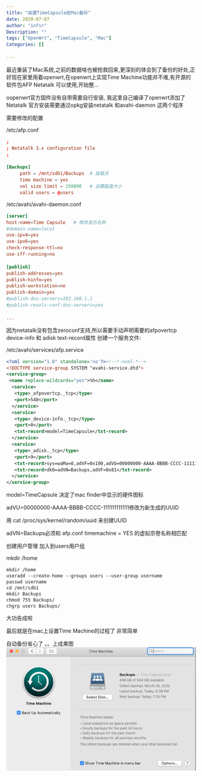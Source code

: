 ```yaml
---
title: "自建TimeCapsule给Mac备份"
date: 2020-07-07
author: "infsr"
Description: ""
tags: ["OpenWrt", "TimeCapsule", "Mac"]
Categories: []

---
```



  最近重装了Mac系统,之前的数据啥也被抢救回来,更深刻的体会到了备份的好处,正好现在家里用着openwrt,在openwrt上实现Time Machine功能并不难,有开源的软件包AFP Netatalk 可以使用,开始整...

<!--more-->

  oopenwrt官方固件没有自带需要自行安装, 我这里自己编译了openwrt添加了Netatalk 官方安装需要通过opkg安装netatalk 和avahi-daemon 这两个程序



需要修改的配置

/etc/afp.conf

```toml
;
; Netatalk 3.x configuration file
;

[Backups]
     path = /mnt/sdb1/Backups  # 挂载点
     time machine = yes
     vol size limit = 250000   # 设置磁盘大小
     valid users = @users
```

/etc/avahi/avahi-daemon.conf

```toml
[server]
host-name=Time Capsule   # 修改显示名称
#domain-name=local
use-ipv4=yes
use-ipv6=yes
check-response-ttl=no
use-iff-running=no

[publish]
publish-addresses=yes
publish-hinfo=yes
publish-workstation=no
publish-domain=yes
#publish-dns-servers=192.168.1.1
#publish-resolv-conf-dns-servers=yes

...
```

因为netatalk没有包含zeroconf支持,所以需要手动声明需要的afpovertcp device-info 和 adisk text-record属性 创建一个服务文件:

/etc/avahi/services/afp.service

```xml
<?xml version="1.0" standalone='no'?><!--*-nxml-*-->
<!DOCTYPE service-group SYSTEM "avahi-service.dtd">
<service-group>
 <name replace-wildcards="yes">%h</name>
  <service>
   <type>_afpovertcp._tcp</type>
   <port>548</port>
  </service>
  <service>
   <type>_device-info._tcp</type>
   <port>0</port>
   <txt-record>model=TimeCapsule</txt-record>
  </service>
  <service>
   <type>_adisk._tcp</type>
   <port>9</port>
   <txt-record>sys=waMa=0,adVF=0x100,adVU=00000000-AAAA-BBBB-CCCC-111111111111</txt-record>
   <txt-record>dk0=adVN=Backups,adVF=0x81</txt-record>
  </service>
</service-group>
```

model=TimeCapsule 决定了mac finder中显示的硬件图标

adVU=00000000-AAAA-BBBB-CCCC-111111111111修改为新生成的UUID

用 cat /proc/sys/kernel/random/uuid 来创建UUID

adVN=Backups必须和 afp.conf timemachine = YES 的虚拟宗卷名称相匹配



创建用户管理 加入到users用户组

mkdir /home

```shell
mkdir /home
useradd --create-home --groups users --user-group username
passwd username
cd /mnt/sdb1
mkdir Backups
chmod 755 Backups/
chgrp users Backups/
```

大功告成啦

最后就是在mac上设置Time Machine的过程了 非常简单 

自动备份省心了 。。上成果图![](https://raw.githubusercontent.com/1nfsr/content/image-hosting/20200707190042.png)